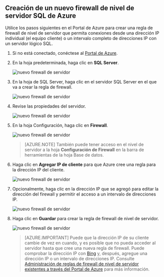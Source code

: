 
<!--
includes/sql-database-create-new-server-firewall-portal.md

Latest Freshness check:  2016-08-01 , rickbyh.

As of circa 2016-04-11, the following topics might include this include:
articles/sql-database/sql-database-get-started-tutorial.md
articles/sql-database/sql-database-configure-firewall-settings

-->
## Creación de un nuevo firewall de nivel de servidor SQL de Azure

Utilice los pasos siguientes en el Portal de Azure para crear una regla de firewall de nivel de servidor que permita conexiones desde una dirección IP individual (el equipo cliente) o un intervalo completo de direcciones IP con un servidor lógico SQL.

1. Si no está conectado, conéctese al [Portal de Azure](http://portal.azure.com).
2. En la hoja predeterminada, haga clic en **SQL Server**.

  	![nuevo firewall de servidor](./media/sql-database-create-new-server-firewall-portal/sql-database-create-new-server-firewall-portal-1.png)

2. En la hoja de SQL Server, haga clic en el servidor SQL Server en el que va a crear la regla de firewall.

 	![nuevo firewall de servidor](./media/sql-database-create-new-server-firewall-portal/sql-database-create-new-server-firewall-portal-2.png)
           
3. Revise las propiedades del servidor.

 	![nuevo firewall de servidor](./media/sql-database-create-new-server-firewall-portal/sql-database-create-new-server-firewall-portal-3.png)
      
4. En la hoja Configuración, haga clic en **Firewall**.

 	![nuevo firewall de servidor](./media/sql-database-create-new-server-firewall-portal/sql-database-create-new-server-firewall-portal-4.png)
    

 	> [AZURE.NOTE] También puede tener acceso en el nivel de servidor a la hoja **Configuración de Firewall** en la barra de herramientas de la hoja Base de datos.

5. Haga clic en **Agregar IP de cliente** para que Azure cree una regla para la dirección IP del cliente.

      ![nuevo firewall de servidor](./media/sql-database-create-new-server-firewall-portal/sql-database-create-new-server-firewall-portal-5.png)

6. Opcionalmente, haga clic en la dirección IP que se agregó para editar la dirección del firewall y permitir el acceso a un intervalo de direcciones IP.

      ![nuevo firewall de servidor](./media/sql-database-create-new-server-firewall-portal/sql-database-create-new-server-firewall-portal-6.png)
    
7. Haga clic en **Guardar** para crear la regla de firewall de nivel de servidor.

     ![nuevo firewall de servidor](./media/sql-database-create-new-server-firewall-portal/sql-database-create-new-server-firewall-portal-7.png)

	>[AZURE.IMPORTANT] Puede que la dirección IP de su cliente cambie de vez en cuando, y es posible que no pueda acceder al servidor hasta que cree una nueva regla de firewall. Puede comprobar la dirección IP con [Bing](http://www.bing.com/search?q=my%20ip%20address) y, después, agregue una dirección IP o un intervalo de direcciones IP. Consulte [Administración de reglas de firewall de nivel de servidor existentes a través del Portal de Azure](sql-database-configure-firewall-settings.md#manage-existing-server-level-firewall-rules-through-the-azure-portal) para más información.

<!---HONumber=AcomDC_0803_2016-->